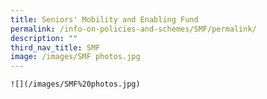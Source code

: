 ```yaml
---
title: Seniors' Mobility and Enabling Fund
permalink: /info-on-policies-and-schemes/SMF/permalink/
description: ""
third_nav_title: SMF
image: /images/SMF photos.jpg
---
```

```
![](/images/SMF%20photos.jpg)
```
